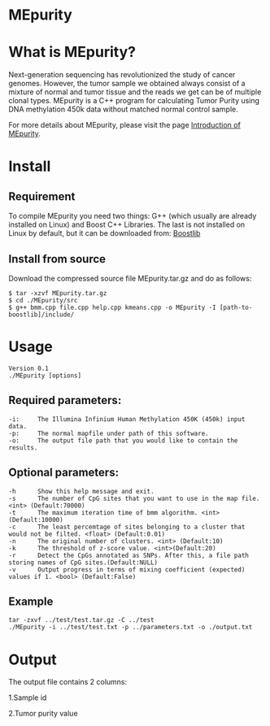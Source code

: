 
# MEpurity
# What is MEpurity?
Next-generation sequencing has revolutionized the study of cancer genomes. However, the tumor sample we obtained always consist of a mixture of normal and tumor tissue and the reads we get can be of multiple clonal types. MEpurity is a C++ program for calculating Tumor Purity using DNA methylation 450k data without matched normal control sample. 

For more details about MEpurity, please visit the page [Introduction of MEpurity](https://github.com/lbw1995/MEpurity).

# Install
## Requirement
To compile MEpurity you need two things: G++ (which usually are already installed on Linux) and Boost C++ Libraries. The last is not installed on Linux by default, but it can be downloaded from:
[Boostlib](https://www.boost.org/users/history/version_1_69_0.html)
## Install from source
Download the compressed source file MEpurity.tar.gz and do as follows:

    $ tar -xzvf MEpurity.tar.gz
    $ cd ./MEpurity/src
    $ g++ bmm.cpp file.cpp help.cpp kmeans.cpp -o MEpurity -I [path-to-boostlib]/include/
# Usage
    Version 0.1
    ./MEpurity [options]
## Required parameters:
    -i:     The Illumina Infinium Human Methylation 450K (450k) input data.
    -p:     The normal mapfile under path of this software.
    -o:     The output file path that you would like to contain the results.
## Optional parameters:
    -h      Show this help message and exit.
    -s      The number of CpG sites that you want to use in the map file. <int> (Default:70000)
    -t      The maximum iteration time of bmm algorithm. <int> (Default:10000)
    -c      The least percemtage of sites belonging to a cluster that would not be filted. <float> (Default:0.01)
    -n      The original number of clusters. <int> (Default:10)
    -k      The threshold of z-score value. <int>(Default:20)
    -r      Detect the CpGs annotated as SNPs. After this, a file path storing names of CpG sites.(Default:NULL)
    -v      Output progress in terms of mixing coefficient (expected) values if 1. <bool> (Default:False)
## Example
    tar -zxvf ../test/test.tar.gz -C ../test
    ./MEpurity -i ../test/test.txt -p ../parameters.txt -o ./output.txt
# Output
The output file contains 2 columns:

1.Sample id

2.Tumor purity value
